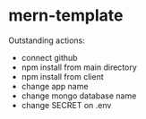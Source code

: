 # mern-template

Outstanding actions: 
- connect github
- npm install from main directory
- npm install from client
- change app name
- change mongo database name
- change SECRET on .env